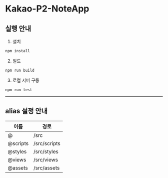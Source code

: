# Kakao-P2-NoteApp

<h2>실행 안내</h2>

1. 설치
```
npm install
```

2. 빌드
```
npm run build
```

3. 로컬 서버 구동
```
npm run test
```

---

<h2>alias 설정 안내</h2>

|이름|경로|
|------|---|
|@|/src|
|@scripts|/src/scripts|
|@styles|/src/styles|
|@views|/src/views|
|@assets|/src/assets|
